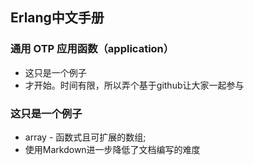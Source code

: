 ## Erlang中文手册

### 通用 OTP 应用函数（application）

- 这只是一个例子
- 才开始。时间有限，所以弄个基于github让大家一起参与

### 这只是一个例子

- array - 函数式且可扩展的数组;
- 使用Markdown进一步降低了文档编写的难度